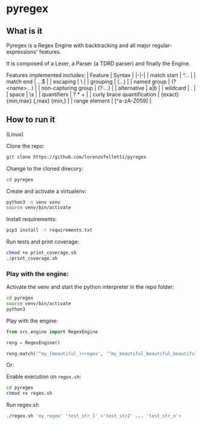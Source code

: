 # pyregex

## What is it

Pyregex is a Regex Engine with backtracking and all major regular-expressions' features.

It is composed of a Lexer, a Parser (a TDRD parser) and finally the Engine.

Features implemented includes:
| Feature | Syntax |
|-|-|
| match start | ^... |
| match end | ...$ |
| escaping | \\ |
| grouping | (...) |
| named group | (?\<name\>...) | 
| non-capturing group | (?:...) |
| alternative | a\|b |
| wildcard | . |
| space | \s |
| quantifiers | ? \* + |
| curly brace quantification | {exact} {min,max} {,max} {min,} |
| range element | [^a-zA-Z059] |

## How to run it

(Linux)

Clone the repo:

```Bash
git clone https://github.com/lorenzofelletti/pyregex
```

Change to the cloned direcory:

```Bash
cd pyregex
```

Create and activate a virtualenv:

```Bash
python3 -m venv venv
source venv/bin/activate
```

Install requirements:

```Bash
pip3 install -r requirements.txt
```

Run tests and print coverage:

```Bash
chmod +x print_coverage.sh
./print_coverage.sh
```

### Play with the engine:

Activate the venv and start the python interpreter in the repo folder:

```Bash
cd pyregex
source venv/bin/activate
python3
```

Play with the engine:

```Python
from src.engine import RegexEngine

reng = RegexEngine()

reng.match('^my_(beautiful_)+regex', '^my_beautiful_beautiful_beautiful_regex')
```

Or:

Enable execution on `regex.sh`:

```Bash
cd pyregex
chmod +x regex.sh
```

Run regex.sh

```Bash
./regex.sh 'my_regex' 'test_str_1' <'test_str2' ... 'test_str_n'>
```
